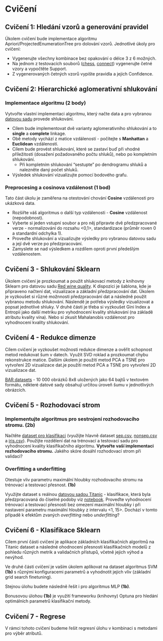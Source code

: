 # Cvičení

## Cvičení 1:  Hledání vzorů a generování pravidel

Úkolem cvičení bude implementace algoritmu Apriori/ProjectedEnumerationTree pro dolování vzorů. Jednotlivé úkoly pro
cvičení:

- Vygenerujte všechny kombinace bez opakování o délce 3 z 6 možných.
- Na jednom z testovacích souborů ([chess](datasets/chess.dat), [connect](datasets/connect.dat)) vygenerujte četné vzory
  a vypočtěte Support.
- Z vygenerovaných četných vzorů vypište pravidla a jejich Confidence.

## Cvičení 2: Hierarchické aglomerativní shlukování

### Implementace algoritmu **(2 body)**

Vytvořte vlastní implementaci algoritmu, který načte data a pro vybranou [datovou sadu](datasets/data_clustering)
provede shlukování.

- Cílem bude implementovat dvě varianty aglomerativního shlukování a to **single** a **complete** linkage.
- Obě metody vychází z matice vzdáleností - počítejte s **Manhattan** a **Euclidean** vzdáleností.
- Cílem bude provést shlukování, které se zastaví buď při vhodné příležitosti (dosažení požadovaného počtu shluků), nebo
  po kompletním shlukování.
    - Při kompletním shlukování “sestupte” po dendrogramu shluků a nalezněte daný počet shluků.
- Výsledek shlukování vizualizujte pomocí bodového grafu.

### Preprocesing a cosinova vzdálenost **(1 bod)**

Tato část úkolu je zaměřena na otestování chování **Cosine** vzdálenosti pro ukázková data.

- Rozšiřte váš algoritmus o další typ vzdálenosti - **Cosine** vzdálenost (nepodobnost).
- Vyberte si jeden vstupní soubor a pro něj připravte dvě předzpracované verze - normalizování do rozsahu <0,1>,
  standardizace (průměr roven 0 a standardní odchylka 1).
- Proveďte shlukování a vizualizujte výsledky pro vybranou datovou sadu a její dvě verze po předzpracování.
- Zamyslete se nad výsledkem a rozdílem oproti první předešlým vzdálenostem.

## Cvičení 3 - Shlukování Sklearn

Úkolem cvičení je prozkoumat a použít shlukovací metody z knihovny Sklearn pro datovou
sadu [Red wine quality](datasets/data_clustering/winequality-red.csv). K dispozici je šablona, kde je připraveno načtení
dat, vizualizace a základní předzpracování dat. Úkolem je vyzkoušet si různé možnnosti předzpracování dat a následně
použít vybranou metodu shlukování. Náslendě je potřeba výsledky vizualizovat a popsat jednotlivé shluky. V druhé části
je třeba si vyzkoušet Gini Index a Entropii jako další metriku pro vyhodnocení kvality shlukování (na základě atributu
kvality vína). Nebo si zkusit Mahalanobis vzdálenost pro vyhodnocení kvality shlukování.

## Cvičení 4 - Redukce dimenze

Cílem cvičení je vyzkoušet možnosti redukce dimenze a ověřit schopnost metod redukovat šum v datech. Využít SVD roklad a
prozkoumat chybu rekonstrukce matice. Dalším úkolem je použití metod PCA a TSNE pro vytvoření 2D vizualizace dat.je
použití metod PCA a TSNE pro vytvoření 2D vizualizace dat.

[BAR datasets](datasets/bars_datasets) - 10 000 obrázků 8x8 uložených jako 64 bajtů v textovém formátu, některé datové
sady obsahují určitou úroveň šumu v jednotlivých obrázcích.

## Cvičení 5 - Rozhodovací strom

### Implementujte algoritmus pro sestrojení rozhodovacího stromu. **(2b)**

Načtěte [dataset pro klasifikaci](datasets/data_classification) (využijte hlavně
dataset [sep.csv](datasets/data_classification/sep.csv), [nonsep.csv](datasets/data_classification/nonsep.csv) a
[iris.csv](datasets/data_classification/iris.csv)). Použijte rozdělení dat na trénovací a testovací sadu pro vyhodnocení
kvality klasifikačního algoritmu. **Vytvořte vaší implementaci rozhodovacího stromu.** Jakého skóre dosáhl rozhodovací
strom při validaci?

### Overfitting a underfitting

Otestuje vliv parametru maximální hloubky rozhodovacího stromu na trénovací a testovací přesnost. **(1b)**

Využijte dataset s reálnou [datovou sadou Titanic](datasets/data_classification/titanic.csv) - klasifikace, která byla
předzpracovaná do číselné podoby
viz [notebook](https://homel.vsb.cz/~pro0199/files/su_cv5_titanic_classification_preprocess.ipynb).
Proveďte vyhodnocení trénovací a testovací přesnosti bez omezení maximální hloubky i při nastavení parametru maximální
hloubky z intervalu <1, 15>. Dochází v tomto případě k efektům zvaných _overfitting_ nebo _underfitting_?

## Cvičení 6 - Klasifikace Sklearn

Cílem první části cvičení je aplikace základních klasifikačních algoritmů na Titanic dataset a následné ohodnocení
přesnosti klasifikačních modelů z pohledu různých metrik a validačních přístupů, včetně jejich výhod a nevýhod.

Ve druhé části cvičení je vaším úkolem aplikovat na dataset algoritmus SVM **(1b)** s různými konfiguracemi parametrů a
vyhodnotit jejich vliv (základní grid search finetuning).

Stejnou úlohu budete následně řešit i pro algoritmus MLP **(1b)**.

Bonusovou úlohou **(1b)** je využití frameworku (knihovny) Optuna pro hledání optimálních parametrů klasifikační metody.

## Cvičení 7 - Regrese

V rámci tohoto cvičení budeme řešit regresní úlohu v kombinaci s metodami pro výběr atributů.